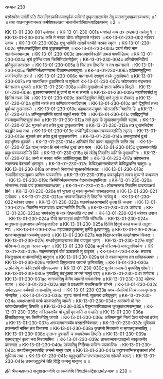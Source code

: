 अध्यायः 230

परमेश्वरेण पार्वतीं प्रति रौरवादिनरकविभजनपूर्वकं प्राणिनां दुष्कृततारतम्येन तेषु यातनानुभवप्रकारकथनम् ॥ 1 ॥ तथा यातनानुभवानन्तरं कर्मशेषफलतया नानानीचयोनिप्राप्त्यादिकथनम् ॥ 2 ॥

KK-13-01-230-001	उमोवाच ।
KK-13-01-230-001a	भगवंस्ते कथं तत्र दण्ड्यन्ते नरकेषु वै ।
KK-13-01-230-001c	कति ते नरका घोराः कीदृशास्ते महेश्वर ॥
KK-13-01-230-002	महेश्वर उवाच ।
KK-13-01-230-002a	शृणु भामिनि तत्सर्वं पञ्चैते नरकाः स्मृताः ।
KK-13-01-230-002c	भूमेरधस्ताद्विहिता घोरा दुष्कृतकर्मणाम् ॥
KK-13-01-230-003a	प्रथमं रौरवं नाम शतयोजनमायतम् ।
KK-13-01-230-003c	तावत्प्रमाणविस्तीर्णं तामसं पापपीडितम् ॥
KK-13-01-230-004a	भृशं दुर्गन्धि परुषं क्रिमिभिर्दारुणैर्वृतम् ।
KK-13-01-230-004c	अतिघोरमनिर्देश्यं प्रतिकूलं ततस्ततः ॥
KK-13-01-230-005a	ते चिरं तत्र तिष्ठन्ति न तत्र शयनासने ।
KK-13-01-230-005c	क्रिमिभिर्भक्ष्यमाणाश्च विष्ठागन्धसमायुताः ॥
KK-13-01-230-006a	एवंप्रमाणमुद्विग्ना यावत्तिष्ठन्ति तत्र ते ।
KK-13-01-230-006c	यातनाभ्यो दशगुणं नरके दुःखमिष्यते ॥
KK-13-01-230-007a	तत्र चात्यन्तिकं दुःखमिष्यते च शुभेक्षणे
KK-13-01-230-007c	क्रोशन्तश्च रुद्रन्तश्च वेदनास्तत्र भुञ्जते ॥
KK-13-01-230-008a	भ्रमन्ति दुःखमोक्षार्थं ज्ञाता कश्चिन्न विद्यते ।
KK-13-01-230-008c	दुःखस्यान्तरमात्रं तु ज्ञानं वा न च लभ्यते ॥
KK-13-01-230-009a	महारौरवसंज्ञं तु द्वितीयं नरकं प्रिये ।
KK-13-01-230-009c	तस्माद्द्विगुणितं विद्धि माने दुःखे च रौरवात् ॥
KK-13-01-230-010a	तृतीयं नरकं तत्र कण्टिकावनसञ्ज्ञितम् ।
KK-13-01-230-010c	ततो द्विगुणितं तच्च पूर्वाभ्यां दुःखमानयोः ।
KK-13-01-230-010e	महापातकसंयुक्ता घोरास्तस्मिन्विशन्ति हि ॥
KK-13-01-230-011a	अग्निकुण्डमिति ख्यातं चतुर्थं नरकं प्रिये ।
KK-13-01-230-011c	एतद्द्विगुणितं तस्माद्यथानिष्टसुखं तथा ॥
KK-13-01-230-012a	ततो दुःखं हि सुमहदमानुषमिति स्मृतम् ।
KK-13-01-230-012c	भुञ्जते तत्र तत्रैव दुःखं दुष्कृतकारिणः ॥
KK-13-01-230-013a	तत्र दुःखमनिर्देश्यं वहद्धोरं यथा तथा ।
KK-13-01-230-013c	पञ्चेन्द्रियैरसम्बाधात्पञ्चकष्टमिति स्मृतम् ।
KK-13-01-230-013e	भुञ्जते तत्र तत्रैव दुःखं दुष्कृतकारिणः ॥
KK-13-01-230-014a	अमानुषार्हजं दुःखं महाभूतैश्च भुञ्जते ।
KK-13-01-230-014c	अतिघोरं चिरं कृत्वा महाभूतानि यान्ति तम् ॥
KK-13-01-230-015a	पञ्च् कष्टेन हि समं नास्ति दुःखं तथा परम् ।
KK-13-01-230-015c	दुःखस्थानमिति प्राहुः पञ्चकष्टमिति प्रिये ॥
KK-13-01-230-016a	एवं त्वेतेषु तिष्ठन्ति प्राणिनोः दुःखभागिनः ।
KK-13-01-230-016c	अन्ये च नरकाः सन्ति अवीचिप्रमुखाः प्रिये ॥
KK-13-01-230-017a	क्रोशन्तश्च रुदन्तश्च वेदनार्ता भृशातुराः ।
KK-13-01-230-017c	केचिद्भ्रमन्तश्चेष्टन्ते केचिद्धावन्ति चातुराः ॥
KK-13-01-230-018a	आधावन्तो निवार्यन्ते शूलहस्तैर्यतस्ततः ।
KK-13-01-230-018c	रुजार्दितास्तृषायुक्ताः प्राणिनः पापकारिणः ॥
KK-13-01-230-019a	यावत्पूर्वकृतं तावन्न मुच्यन्ते कथञ्चन ।
KK-13-01-230-019c	क्रिमिभिर्भक्ष्यमाणाश्च वेदनार्तास्तृषान्विताः ॥
KK-13-01-230-020a	संस्मरन्तः स्वकं पापं कृतमात्मापराधजम् ।
KK-13-01-230-020c	शोचन्तस्तत्र तिष्ठन्ति यावत्पापक्षयं प्रिये ।
KK-13-01-230-020e	एवं भुक्त्वा तु नरकं मुच्यन्ते पापसङ्क्षयात् ॥
KK-13-01-230-021	उमोवाच ।
KK-13-01-230-021ac	भगवन्कतिकालं ते तिष्ठन्ति नरकेषु वै ॥
KK-13-01-230-022	महेश्वर उवाच ।
KK-13-01-230-022a	शतवर्षसहस्राणामादिं कृत्वा हि जन्तवः ।
KK-13-01-230-022c	तिष्ठन्ति नरकावासाः प्रलयान्तमिति स्थितिः ॥
KK-13-01-230-023	उमोवाच ।
KK-13-01-230-023ac	भगवंस्तेषु के तत्र तिष्ठन्तीति वद प्रभो ॥
KK-13-01-230-024	महेश्वर उवाच ।
KK-13-01-230-024a	रौरवे शतसाहस्रं वर्षाणामिति संस्थितिः ।
KK-13-01-230-024c	मानुषघ्नाः कृतघ्नाश्च तथैवानृतवादिनः ॥
KK-13-01-230-025a	द्वितीये द्विगुणं कालं पच्यन्ते तादृशा नराः ।
KK-13-01-230-025c	महापातकयुक्तास्तु तृतीये दुःखमाप्नुयुः ॥
KK-13-01-230-026ac	एतावन्मानुषसहं परमन्येषु लक्ष्यते ॥
KK-13-01-230-027a	यक्षा विद्याधराश्चैव काद्रवेयाश्च किंनराः ।
KK-13-01-230-027c	गन्धर्वभूतसङ्घाश्च तेषां पापयुता भृशम् ।
KK-13-01-230-027e	चतुर्थे परिपच्यन्ते तादृशा नरकाः स्मृताः ॥
KK-13-01-230-028a	चतुर्थे परितप्यन्ते यावद्युगविपर्ययः ।
KK-13-01-230-028c	सहन्तस्तादृशं घोरं पञ्चकष्टे तु यादृशम् ।
KK-13-01-230-028e	तत्रास्य चिरदुःखस्य ह्यधोन्यान्विद्धि मानुषान् ॥
KK-13-01-230-029a	एवं ते नरकान्भुक्त्वा तत्र क्षपितकल्मषाः ।
KK-13-01-230-029c	नरकेभ्यो विमुक्ताश्च जायन्ते कृमिजातिषु ॥
KK-13-01-230-030a	उद्भेदजेषु वा केचिदत्रापि क्षीणकल्मषाः ।
KK-13-01-230-030c	पुनरेव प्रजायन्ते मृगपक्षिषु शोभने ।
KK-13-01-230-030e	मृगपक्षिषु तद्भुक्त्वा लभन्ते मानुषं पदम् ॥
KK-13-01-230-031	उमोवाच ।
KK-13-01-230-031ac	नानाजातिषु केनैव जायन्ते पापकारिणः ॥
KK-13-01-230-032	महेश्वर उवाच ।
KK-13-01-230-032a	तदहं ते प्रवक्ष्यामि यत्त्वमिच्छसि शोभने ।
KK-13-01-230-032c	सर्वदाऽऽत्मा कर्मवशो नानाजातिषु जायते ॥
KK-13-01-230-033a	यश्च मांसप्रियो नित्यं काकगृध्नान्स संस्पृशेत् ।
KK-13-01-230-033c	सुरापः सततं मर्त्यः सूकरत्वं व्रजेद्भुवम् ॥
KK-13-01-230-034a	अभक्ष्यभक्षणो मर्त्यः काकजातिषु जायते ।
KK-13-01-230-034c	आत्मघ्नो यो नरः कोपात्प्रेतजातिषु तिष्ठति ॥
KK-13-01-230-035a	पैशुन्यात्परिवादाच्च कुक्कुटत्वमवाप्नुयात् ।
KK-13-01-230-035c	नास्तिकश्चैव यो मूर्खो मृगजातिं स गच्छति ॥
KK-13-01-230-036a	हिंसाविहारस्तु नरः क्रिमिकीटेषु जायते ।
KK-13-01-230-036c	अतिमानयुतो नित्यं प्रेत्य गर्दभतां व्रजेत् ॥
KK-13-01-230-037a	अगम्यागमनाच्चैव परदारनिषेवणात् ।
KK-13-01-230-037c	मूषिकत्वं व्रजेन्मर्त्यो नास्ति तत्र विचारणा ॥
KK-13-01-230-038a	कृतघ्नो मित्रघाती च सृगालवृकजातिषु ।
KK-13-01-230-038c	कृतघ्नः पुत्रघाती च स्थावरेष्वथ तिष्ठति ॥
KK-13-01-230-039a	एवमाद्यशुभं कृत्वा नरा निरयगामिनः ।
KK-13-01-230-039c	तांस्तान्भावान्प्रपद्यन्ते स्वकृतस्यैव कारणात् ॥
KK-13-01-230-040a	एवंजातिषु निर्देश्याः प्राणिनः पापकारिणः ।
KK-13-01-230-040c	कथञ्चित्पुनरुत्पद्यि लभन्ते मानुषं पदम् ॥
KK-13-01-230-041a	बहुशश्चाग्निसङ्क्रान्तं लोहं शुचिमयं तथा ।
KK-13-01-230-041c	बहुदुःखाभिसन्तप्तस्तथाऽऽत्मा शोध्यते बलात् ।
KK-13-01-230-041e	तस्मात्सुदुर्लभं चेति विद्धि जन्मसु मानुषम् ॥ ॥

इति श्रीमन्महाभारते अनुशासनपर्वणि दानधर्मपर्वणि त्रिंशदधिकद्विशततमोऽध्यायः ॥ 230 ॥
